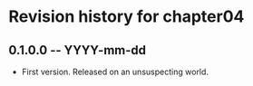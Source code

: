 # Revision history for chapter04

## 0.1.0.0 -- YYYY-mm-dd

* First version. Released on an unsuspecting world.
